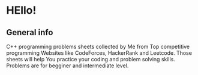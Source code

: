 # HEllo!

## General info
C++ programming problems sheets collected by Me from Top competitive programming Websites like CodeForces, HackerRank and Leetcode. 
Those sheets will help You practice your coding and problem solving skills.
Problems are for begginer and intermediate level.

	


